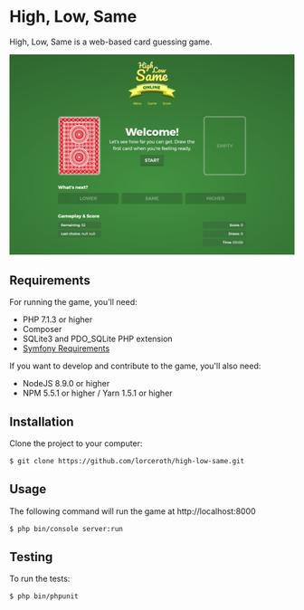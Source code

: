 # High, Low, Same

High, Low, Same is a web-based card guessing game.

![Screenshot](public/images/screenshot.jpg)

## Requirements

For running the game, you'll need:

* PHP 7.1.3 or higher
* Composer
* SQLite3 and PDO_SQLite PHP extension
* [Symfony Requirements](https://symfony.com/doc/current/reference/requirements.html)

If you want to develop and contribute to the game, you'll also need:

* NodeJS 8.9.0 or higher
* NPM 5.5.1 or higher / Yarn 1.5.1 or higher

## Installation

Clone the project to your computer:

```bash
$ git clone https://github.com/lorceroth/high-low-same.git
```

## Usage

The following command will run the game at http://localhost:8000

```bash
$ php bin/console server:run
```

## Testing

To run the tests:

```bash
$ php bin/phpunit
```

